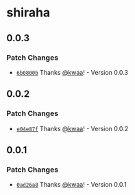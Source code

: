 # shiraha

## 0.0.3

### Patch Changes

- [`6b0800b`](https://github.com/importantimport/shiraha/commit/6b0800b730d5bc78ea23ceacecf533a42ff26dbe) Thanks [@kwaa](https://github.com/kwaa)! - Version 0.0.3

## 0.0.2

### Patch Changes

- [`e04e87f`](https://github.com/importantimport/shiraha/commit/e04e87fc343f4e8f8023aaf50f2d8f8902015a9c) Thanks [@kwaa](https://github.com/kwaa)! - Version 0.0.2

## 0.0.1

### Patch Changes

- [`0ad26a8`](https://github.com/importantimport/shiraha/commit/0ad26a8d9612197f5b9e020f265acf686b57c0d1) Thanks [@kwaa](https://github.com/kwaa)! - Version 0.0.1
